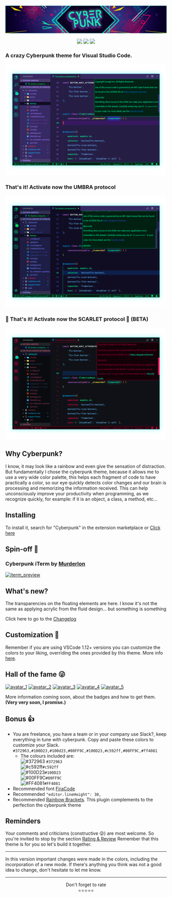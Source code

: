 
![Banner Cyberpunk](/assets/banner.png?raw=true "Banner Cyberpunk")
<p align="center">
<img src="https://img.shields.io/vscode-marketplace/d/max-SS.cyberpunk.svg?style=flat-square"/>
<img src="https://img.shields.io/vscode-marketplace/r/max-SS.cyberpunk.svg?style=flat-square"/>
<img src="https://img.shields.io/vscode-marketplace/v/max-SS.cyberpunk.svg?style=flat-square"/>
</p>

### A crazy Cyberpunk theme for Visual Studio Code.
![Code Screenshot](/assets/preview.png?raw=true "Code Screenshot")
### That's it! Activate now the UMBRA protocol
![Code Screenshot](/assets/preview-umbra.png?raw=true "Code Screenshot")
### 👾 That's it! Activate now the SCARLET protocol 👾 (BETA)
![Code Screenshot](/assets/preview-scarlet.png?raw=true "Code Screenshot")
## Why Cyberpunk?
I know, it may look like a rainbow and even give the sensation of distraction.
But fundamentally I chose the cyberpunk theme, because it allows me to use a very wide color palette, this helps each fragment of code to have practically a color, so our eye quickly detects color changes and our brain is processing and memorizing the information received. This can help unconsciously improve your productivity when programming, as we recognize quickly, for example: if it is an object, a class, a method, etc...

## Installing

To install it, search for "Cyberpunk" in the extension marketplace or [Click here](https://marketplace.visualstudio.com/items?itemName=max-SS.cyberpunk)

## Spin-off 🐣
### Cyberpunk iTerm by [Murderlon](https://github.com/Murderlon/cyberpunk-iterm)
<a href="https://github.com/Murderlon/cyberpunk-iterm"><img src="https://image.ibb.co/nCXvgd/iterm_preview.png" alt="iterm_preview" width="450rem"></a>

## What's new?
The transparencies on the floating elements are here. I know it's not the same as applying acrylic from the fluid design... but something is something


Click here to go to the [Changelog](https://github.com/max-SS/cyberpunk/blob/master/CHANGELOG.md)

## Customization 🎨

Remember if you are using VSCode 1.12+ versions you can customize the colors to your liking, overriding the ones provided by this theme. More info [here](https://code.visualstudio.com/docs/getstarted/theme-color-reference).

## Hall of the fame 😜
<a href="https://github.com/max-SS/cyberpunk"><img src="https://image.ibb.co/hnfhKT/avatar_1.png" alt="avatar_1" border="0"></a>
<a href="https://github.com/kuerme"><img src="https://image.ibb.co/ne6068/avatar_2.png" alt="avatar_2" border="0"></a>
<a href="https://github.com/Murderlon"><img src="https://image.ibb.co/mAsq68/avatar_3.png" alt="avatar_3" border="0"></a>
<a href="https://github.com/mkoppmann"><img src="https://image.ibb.co/j7BiR8/avatar_4.png" alt="avatar_4" border="0"></a>
<a href="https://github.com/kleinfreund"><img src="https://image.ibb.co/bLYf68/avatar_5.png" alt="avatar_5" border="0"></a>

More information coming soon, about the badges and how to get them. **(Very very soon, I promise.)**

## Bonus 👍
- You are freelance, you have a team or in your company use Slack?, keep everything in tune with cyberpunk.
Copy and paste these colors to customize your Slack.
`#372963,#100D23,#100d23,#00FF9C,#100D23,#c592ff,#00FF9C,#ff4081`
  - The colours included are:  
![#372963](https://placehold.it/15/372963/000000?text=+) `#372963`  
![#c592ff](https://placehold.it/15/c592ff/000000?text=+)`#c592ff`  
![#100D23](https://placehold.it/15/100D23/000000?text=+)`#100D23`  
![#00FF9C](https://placehold.it/15/00FF9C/000000?text=+)`#00FF9C`  
![#FF4081](https://placehold.it/15/FF4081/000000?text=+)`#FF4081`  
- Recommended font [FiraCode](https://github.com/tonsky/FiraCode)
- Recommended `"editor.lineHeight": 30,`
- Recommended [Rainbow Brackets](https://marketplace.visualstudio.com/items?itemName=2gua.rainbow-brackets). This plugin complements to the perfection the cyberpunk theme

## Reminders

Your comments and criticisms (constructive 😜) are most welcome.
So you're invited to stop by the section [Rating & Review](https://marketplace.visualstudio.com/items?itemName=max-SS.cyberpunk#review-details)
Remember that this theme is for you so let's build it together.

---
In this version important changes were made in the colors, including the incorporation of a new mode. If there's anything you think was not a good idea to change, don't hesitate to let me know.

---

<div align="center">Don't forget to rate</div>
<div align="center"><span>⭐️⭐️⭐️⭐️⭐</span></div>
